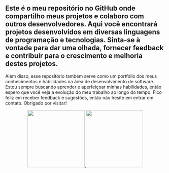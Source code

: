 ## Este é o meu repositório no GitHub onde compartilho meus projetos e colaboro com outros desenvolvedores. Aqui você encontrará projetos desenvolvidos em diversas linguagens de programação e tecnologias. Sinta-se à vontade para dar uma olhada, fornecer feedback e contribuir para o crescimento e melhoria destes projetos.

Além disso, esse repositório também serve como um portfólio dos meus conhecimentos e habilidades na área de desenvolvimento de software. Estou sempre buscando aprender e aperfeiçoar minhas habilidades, então espero que você veja a evolução do meu trabalho ao longo do tempo. Fico feliz em receber feedback e sugestões, então não hesite em entrar em contato. Obrigado por visitar!

<div align="center">
  <a href="https://github.com/EsterBOliveira">
  <img height="180em" src="https://github-readme-stats.vercel.app/api?username=EsterBOliveira&show_icons=true&theme=dracula&include_all_commits=true&count_private=true"/>
  <img height="180em" src="https://github-readme-stats.vercel.app/api/top-langs/?username=EsterBOliveira&layout=compact&langs_count=7&theme=dracula"/>
</div>

  

